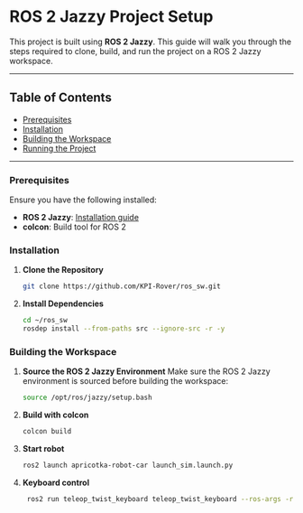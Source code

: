 # ROS 2 Jazzy Project Setup

This project is built using **ROS 2 Jazzy**. This guide will walk you through the steps required to clone, build, and run the project on a ROS 2 Jazzy workspace.

---

## Table of Contents
- [Prerequisites](#prerequisites)
- [Installation](#installation)
- [Building the Workspace](#building-the-workspace)
- [Running the Project](#running-the-project)

---

### Prerequisites

Ensure you have the following installed:

- **ROS 2 Jazzy**: [Installation guide](https://docs.ros.org/en/jazzy/Installation.html)
- **colcon**: Build tool for ROS 2

### Installation

1. **Clone the Repository**
   ```bash
   git clone https://github.com/KPI-Rover/ros_sw.git
   ```

2. **Install Dependencies**
    ```bash
    cd ~/ros_sw
    rosdep install --from-paths src --ignore-src -r -y
    ```

### Building the Workspace
1. **Source the ROS 2 Jazzy Environment**
    Make sure the ROS 2 Jazzy environment is sourced before building the workspace:
    ```bash
    source /opt/ros/jazzy/setup.bash
    ```
2. **Build with colcon**
    ```bash
    colcon build
    ```
3. **Start robot**
    ```bash
    ros2 launch apricotka-robot-car launch_sim.launch.py
    ```
4. **Keyboard control**
    ```bash
     ros2 run teleop_twist_keyboard teleop_twist_keyboard --ros-args -r /cmd_vel:=/diff_drive_controller/cmd_vel -p stamped:=True -p frame_id:=base_link
    ```